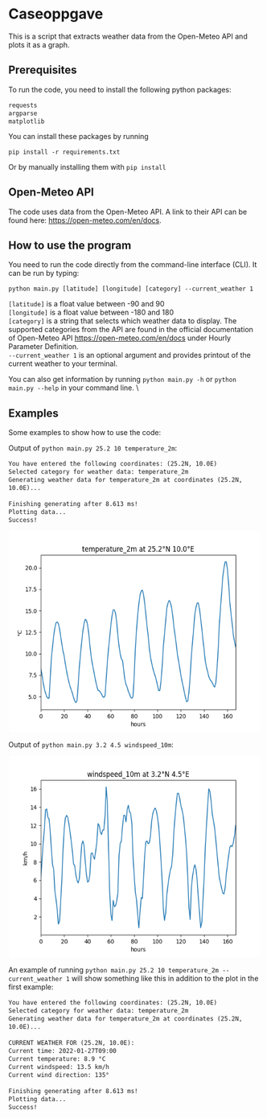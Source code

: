 # Caseoppgave
This is a script that extracts weather data from the Open-Meteo API and plots it as a graph.

## Prerequisites
To run the code, you need to install the following python packages:

```
requests
argparse
matplotlib
```
You can install these packages by running

```
pip install -r requirements.txt
```

Or by manually installing them with `pip install`

## Open-Meteo API
The code uses data from the Open-Meteo API. A link to their API can be found here: https://open-meteo.com/en/docs.

## How to use the program
You need to run the code directly from the command-line interface (CLI). It can be run by typing:

```
python main.py [latitude] [longitude] [category] --current_weather 1
```

`[latitude]` is a float value between -90 and 90 \
`[longitude]` is a float value between -180 and 180 \
`[category]` is a string that selects which weather data to display. The supported categories from the API are found in the official documentation of Open-Meteo API https://open-meteo.com/en/docs under Hourly Parameter Definition. \
`--current_weather 1` is an optional argument and provides printout of the current weather to your terminal. 

You can also get information by running `python main.py -h` or `python main.py --help` in your command line. \

## Examples
Some examples to show how to use the code:

Output of `python main.py 25.2 10 temperature_2m`:
```
You have entered the following coordinates: (25.2N, 10.0E)
Selected category for weather data: temperature_2m
Generating weather data for temperature_2m at coordinates (25.2N, 10.0E)...

Finishing generating after 8.613 ms!
Plotting data...
Success!
```

<p align = "center">
<img width = "500" height = "400" src = "images/temperature_2m.png">
</p>

Output of `python main.py 3.2 4.5 windspeed_10m`:
<p align = "center">
<img width = "500" height = "400" src = "images/windspeed_10m.png">
</p>

An example of running `python main.py 25.2 10 temperature_2m --current_weather 1` will show something like this in addition to the plot in the first example:

```
You have entered the following coordinates: (25.2N, 10.0E)
Selected category for weather data: temperature_2m
Generating weather data for temperature_2m at coordinates (25.2N, 10.0E)...

CURRENT WEATHER FOR (25.2N, 10.0E):
Current time: 2022-01-27T09:00
Current temperature: 8.9 °C
Current windspeed: 13.5 km/h
Current wind direction: 135° 

Finishing generating after 8.613 ms!
Plotting data...
Success!
```


